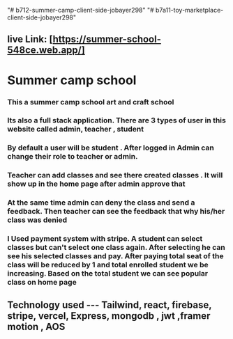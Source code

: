 "# b712-summer-camp-client-side-jobayer298" 
"# b7a11-toy-marketplace-client-side-jobayer298" 
## live Link: [https://summer-school-548ce.web.app/]
# Summer camp school

### This a summer camp school art and craft school
### Its also a full stack application. There are 3 types of user in this website called admin, teacher , student
### By default a user will be student . After logged in Admin can change their role to teacher or admin.
### Teacher can add classes and see there created classes . It will show up in the home page after admin approve that
### At the same  time admin can deny the class and send a feedback. Then teacher can see the feedback that why his/her class was denied
### I Used payment system with stripe. A student can select classes but can't select one class again. After selecting he can see his selected classes and pay. After paying total seat of the class will be reduced by 1 and total enrolled student we be increasing. Based on the total student we can see popular class on home page

## Technology used --- Tailwind, react, firebase, stripe, vercel, Express, mongodb , jwt ,framer motion , AOS